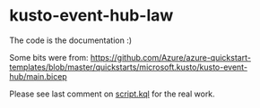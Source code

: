 # kusto-event-hub-law

The code is the documentation :)

Some bits were from: https://github.com/Azure/azure-quickstart-templates/blob/master/quickstarts/microsoft.kusto/kusto-event-hub/main.bicep

Please see last comment on [script.kql](/bicep/script.kql) for the real work.